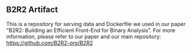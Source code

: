 B2R2 Artifact
-----

This is a repository for serving data and Dockerfile we used in our paper "B2R2:
Building an Efficient Front-End for Binary Analysis". For more information,
please refer to our paper and our main repository: https://github.com/B2R2-org/B2R2
